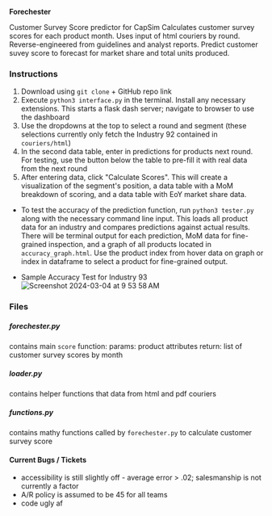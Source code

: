 **Forechester**

Customer Survey Score predictor for CapSim
Calculates customer survey scores for each product month.
Uses input of html couriers by round.
Reverse-engineered from guidelines and analyst reports. 
Predict customer suvey score to forecast for market share and total units produced.

### Instructions ###

1. Download using `git clone` + GitHub repo link
2. Execute `python3 interface.py` in the terminal. Install any necessary extensions. This starts a flask dash server; navigate to browser to use the dashboard
3. Use the dropdowns at the top to select a round and segment (these selections currently only fetch the Industry 92 contained in `couriers/html`)
4. In the second data table, enter in predictions for products next round. For testing, use the button below the table to pre-fill it with real data from the next round
5. After entering data, click "Calculate Scores". This will create a visualization of the segment's position, a data table with a MoM breakdown of scoring, and a data table with EoY market share data.

- To test the accuracy of the prediction function, run `python3 tester.py` along with the necessary command line input. This loads all product data for an industry and compares predictions against actual results. There will be terminal output for each prediction, MoM data for fine-grained inspection, and a graph of all products located in `accuracy_graph.html`. Use the product index from hover data on graph or index in dataframe to select a product for fine-grained output.

- Sample Accuracy Test for Industry 93
![Screenshot 2024-03-04 at 9 53 58 AM](https://github.com/dkrill15/ForeChester/assets/71748033/f7561699-5431-47c4-84d6-46aec6f6e775)

### Files ###

##### forechester.py #####
contains main `score` function:
    params: product attributes
    return: list of customer survey scores by month

##### loader.py #####
contains helper functions that data from html and pdf couriers

##### functions.py #####
contains mathy functions called by `forechester.py` to calculate customer survey score


#### Current Bugs / Tickets ####
+ accessibility is still slightly off - average error > .02; salesmanship is not currently a factor
+ A/R policy is assumed to be 45 for all teams
+ code ugly af

